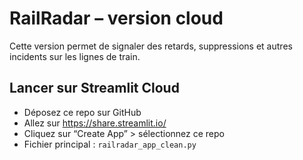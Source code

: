 # RailRadar – version cloud

Cette version permet de signaler des retards, suppressions et autres incidents sur les lignes de train.

## Lancer sur Streamlit Cloud
- Déposez ce repo sur GitHub
- Allez sur https://share.streamlit.io/
- Cliquez sur “Create App” > sélectionnez ce repo
- Fichier principal : `railradar_app_clean.py`
